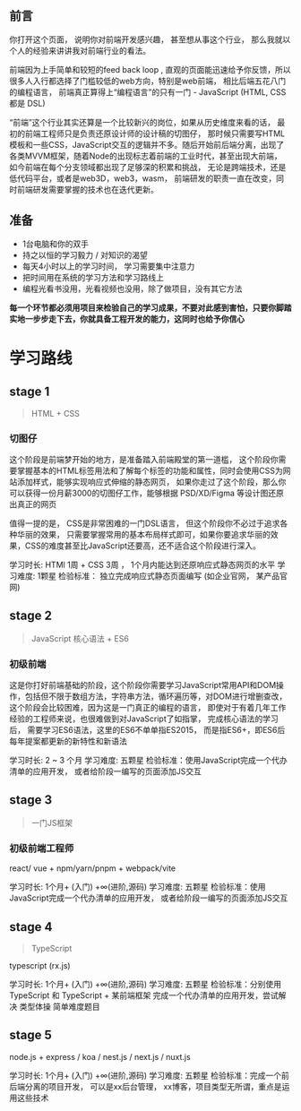 ## 前言
你打开这个页面， 说明你对前端开发感兴趣， 甚至想从事这个行业， 那么我就以个人的经验来讲讲我对前端行业的看法。

前端因为上手简单和较短的feed back loop , 直观的页面能迅速给予你反馈，所以很多人入行都选择了门槛较低的web方向，特别是web前端， 相比后端五花八门的编程语言， 前端真正算得上“编程语言”的只有一门 -  JavaScript (HTML, CSS 都是 DSL)

“前端”这个行业其实还算是一个比较新兴的岗位，如果从历史维度来看的话， 最初的前端工程师只是负责还原设计师的设计稿的切图仔， 那时候只需要写HTML模板和一些CSS，JavaScript交互的逻辑并不多。随后开始前后端分离，出现了各类MVVM框架，随着Node的出现标志着前端的工业时代，甚至出现大前端， 如今前端在每个分支领域都出现了足够深的积累和挑战， 无论是跨端技术，还是低代码平台，或者是web3D，web3，wasm， 前端研发的职责一直在改变，同时前端研发需要掌握的技术也在迭代更新。

## 准备

- 1台电脑和你的双手
- 持之以恒的学习毅力 / 对知识的渴望
- 每天4小时以上的学习时间， 学习需要集中注意力
- 把时间用在系统的学习方法和学习路线上
- 编程光看书没用，光看视频也没用，除了做项目，没有其它方法

**每一个环节都必须用项目来检验自己的学习成果，不要对此感到害怕，只要你脚踏实地一步步走下去，你就具备工程开发的能力，这同时也给予你信心**

# 学习路线

## stage 1   
> HTML + CSS

### 切图仔

这个阶段是前端梦开始的地方，是准备踏入前端殿堂的第一道槛， 这个阶段你需要掌握基本的HTML标签用法和了解每个标签的功能和属性，同时会使用CSS为网站添加样式，能够实现响应式伸缩的静态网页， 如果你走过了这个阶段，那么你可以获得一份月薪3000的切图仔工作，能够根据 PSD/XD/Figma 等设计图还原出真正的网页

值得一提的是， CSS是非常困难的一门DSL语言， 但这个阶段你不必过于追求各种华丽的效果， 只需要掌握常用的基本布局样式即可，如果你要追求华丽的效果，CSS的难度甚至比JavaScript还要高，还不适合这个阶段进行深入。


学习时长:  HTMl 1周 + CSS 3周 ， 1个月内能达到还原响应式静态网页的水平
学习难度:  1颗星 
检验标准： 独立完成响应式静态页面编写 (如企业官网， 某产品官网)

## stage 2  
> JavaScript 核心语法 + ES6

### 初级前端

这是你打好前端基础的阶段，这个阶段你需要学习JavaScript常用API和DOM操作，包括但不限于数组方法，字符串方法，循环遍历等，对DOM进行增删查改，这个阶段会比较困难，因为这是一门真正的编程的语言， 即使对于有着几年工作经验的工程师来说，也很难做到对JavaScript了如指掌， 完成核心语法的学习后， 需要学习ES6语法，这里的ES6不单单指ES2015， 而是指ES6+，即ES6后每年提案都更新的新特性和新语法

学习时长: 2 ~ 3 个月
学习难度: 五颗星
检验标准：使用JavaScript完成一个代办清单的应用开发， 或者给阶段一编写的页面添加JS交互


## stage 3   
> 一门JS框架 

### 初级前端工程师

react/ vue + npm/yarn/pnpm  + webpack/vite

学习时长: 1个月+  (入门)    +∞(进阶,源码)
学习难度: 五颗星
检验标准：使用JavaScript完成一个代办清单的应用开发， 或者给阶段一编写的页面添加JS交互

## stage 4 
> TypeScript

typescript   (rx.js)

学习时长: 1个月+  (入门)    +∞(进阶,源码)
学习难度: 五颗星
检验标准：分别使用TypeScript 和 TypeScript + 某前端框架 完成一个代办清单的应用开发，尝试解决 类型体操 简单难度题目

## stage 5  
node.js  + express / koa / nest.js / next.js / nuxt.js 

学习时长: 1个月+  (入门)    +∞(进阶,源码)
学习难度: 五颗星
检验标准：完成一个前后端分离的项目开发， 可以是xx后台管理， xx博客，项目类型无所谓，重点是运用这些技术